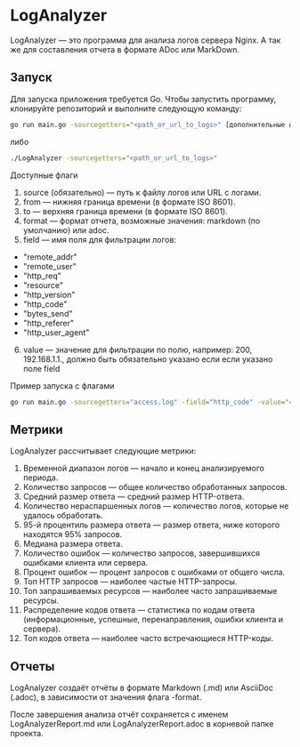 # LogAnalyzer

LogAnalyzer — это программа для анализа логов сервера Nginx. А так же для составления отчета в формате ADoc или MarkDown.
## Запуск

Для запуска приложения требуется Go. Чтобы запустить программу, клонируйте репозиторий и выполните следующую команду:

```bash
go run main.go -sourcegetters="<path_or_url_to_logs>" [дополнительные флаги]
```
либо
```bash
./LogAnalyzer -sourcegetters="<path_or_url_to_logs>"
```
Доступные флаги
1. source (обязательно) — путь к файлу логов или URL с логами.
2. from — нижняя граница времени (в формате ISO 8601).
3. to — верхняя граница времени (в формате ISO 8601).
4. format — формат отчета, возможные значения: markdown (по умолчанию) или adoc.
5. field — имя поля для фильтрации логов:
  -	"remote_addr"
  -	"remote_user"
  - "http_req"
  - "resource"
  - "http_version"
  - "http_code"
  - "bytes_send"
  - "http_referer"
  - "http_user_agent"
6. value — значение для фильтрации по полю, например: 200, 192.168.1.1., должно быть обязательно указано если если указано поле field

Пример запуска с флагами
```bash
go run main.go -sourcegetters="access.log" -field="http_code" -value="404"
```

## Метрики
LogAnalyzer рассчитывает следующие метрики:

1. Временной диапазон логов — начало и конец анализируемого периода.
2. Количество запросов — общее количество обработанных запросов.
3. Средний размер ответа — средний размер HTTP-ответа.
4. Количество нераспаршенных логов — количество логов, которые не удалось обработать.
5. 95-й процентиль размера ответа — размер ответа, ниже которого находятся 95% запросов.
6. Медиана размера ответа.
7. Количество ошибок — количество запросов, завершившихся ошибками клиента или сервера.
8. Процент ошибок — процент запросов с ошибками от общего числа.
9. Топ HTTP запросов — наиболее частые HTTP-запросы.
10. Топ запрашиваемых ресурсов — наиболее часто запрашиваемые ресурсы.
11. Распределение кодов ответа — статистика по кодам ответа (информационные, успешные, перенаправления, ошибки клиента и сервера).
12. Топ кодов ответа — наиболее часто встречающиеся HTTP-коды.
## Отчеты
LogAnalyzer создаёт отчёты в формате Markdown (.md) или AsciiDoc (.adoc), в зависимости от значения флага -format.

После завершения анализа отчёт сохраняется с именем LogAnalyzerReport.md или LogAnalyzerReport.adoc в корневой папке проекта.
